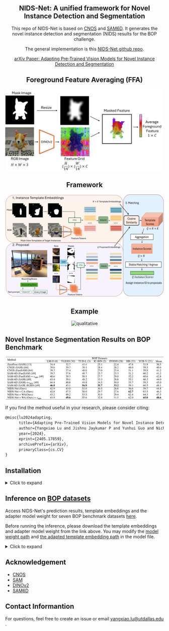 <div align="center">
<h2>
NIDS-Net: A unified framework for Novel Instance Detection and Segmentation
</h2>

This repo of NIDS-Net is based on [CNOS](https://github.com/nv-nguyen/cnos) and [SAM6D](https://github.com/JiehongLin/SAM-6D). It generates the novel instance detection and segmentation (NIDS) results for the BOP challenge.

The general implementation is this [NIDS-Net github repo](https://github.com/YoungSean/NIDS-Net).

[arXiv Paper: Adapting Pre-Trained Vision Models for Novel Instance Detection and Segmentation](https://arxiv.org/abs/2405.17859)

## Foreground Feature Averaging (FFA)
![FFA](./media/FFA3.png)
## Framework
![framework](./media/fw0.png)
## Example
![qualitative](./media/seg_1.png)
</h3>
</div>

## Novel Instance Segmentation Results on BOP Benchmark
![bo results](./media/bop_seg.png)

If you find the method useful in your research, please consider citing:
```latex
@misc{lu2024adapting,
      title={Adapting Pre-Trained Vision Models for Novel Instance Detection and Segmentation}, 
      author={Yangxiao Lu and Jishnu Jaykumar P and Yunhui Guo and Nicholas Ruozzi and Yu Xiang},
      year={2024},
      eprint={2405.17859},
      archivePrefix={arXiv},
      primaryClass={cs.CV}
}
```


## Installation 

<details><summary>Click to expand</summary>

We first follow [CNOS](https://github.com/nv-nguyen/cnos) to create the environment. 

### 1. Create conda environment
```
conda env create -f environment.yml
conda activate cnos

# for using SAM
pip install git+https://github.com/facebookresearch/segment-anything.git

# for using fastSAM
pip install ultralytics==8.0.135
```
Then install grounded-SAM for [NIDS-Net github repo](https://github.com/YoungSean/NIDS-Net).
```shell
pip install -r requirements.txt
conda install pytorch torchvision torchaudio pytorch-cuda=11.8 -c pytorch -c nvidia
python setup.py install
python -m pip install 'git+https://github.com/facebookresearch/detectron2.git'
```

### 2. Datasets and model weights

Please follow [CNOS](https://github.com/nv-nguyen/cnos?tab=readme-ov-file#2-datasets-and-model-weights) to download the datasets and model weights.

We mainly use the template images from BlenderProc4BOP set due to its better performance. The dataest is used to generate template embeddings. We will upload the template embeddings soon. So you can use these template embeddings to train the adapter. 

If you just need template embeddings for matching, you do **not** need to download the datasets for inference.

Make sure there is ViT-H SAM weights in the folder "ckpts/sam_weights/sam_vit_h_4b8939.pth". 
#### Download [ViT-H SAM weights](https://github.com/facebookresearch/segment-anything#model-checkpoints)
```shell
wget https://dl.fbaipublicfiles.com/segment_anything/sam_vit_h_4b8939.pth
```
After installation, there will be a folder named "ckpts". Move the SAM weight to "ckpts/sam_weights/sam_vit_h_4b8939.pth".
```shell
mkdir ckpts/sam_weights
mv sam_vit_h_4b8939.pth ckpts/sam_weights
```

### 3. Template Embeddings
We will upload the template embeddings soon.

</details>

##  Inference on [BOP datasets](https://bop.felk.cvut.cz/datasets/)

Access NIDS-Net's prediction results, template embeddings and the adapter model weight for seven BOP benchmark datasets [here](https://utdallas.box.com/s/yw8oazutnp1ektcnzh3hm8u5vjtq7to7).

Before running the inference, please download the template embeddings and adapter model weight from the link above. You may modify the [model weight path](https://github.com/YoungSean/NIDS-Net-BOP/blob/main/src/model/detector.py#L196) and [the adapted template embedding path](https://github.com/YoungSean/NIDS-Net-BOP/blob/main/src/model/detector.py#L225) in the model file.

<details><summary>Click to expand</summary>

1. Train the weight adapter.
You may change the folder path in the following python scripts. These paths are pointing to initial instance template embeddings.
```shell
python obj_adapter.py
# now you train a common adapter for all datasets
# Then you can use the adapter to generate the adapter template embeddings for the BOP datasets
# the following python script will generate the adapter template embeddings.
python transforme_adapter_feats.py
```

2. Run NIDS-Net to get predictions of a BOP dataset:

```
export DATASET_NAME=lmo 
# adding CUDA_VISIBLE_DEVICES=$GPU_IDS if you want to use a specific GPU

# with Grounded-SAM + PBR
python run_inference.py dataset_name=$DATASET_NAME

# using smaller models for FastSAM and DINOv2
python run_inference.py dataset_name=$DATASET_NAME model=cnos_fast model.descriptor_model.model_name=dinov2_vits14 model.segmentor_model.checkpoint_path=

```
Once the script completes, NIDS-Net will generate a prediction file at this [directory](https://github.com/YoungSean/Novel-Instance-Detection-BOP/blob/840d10ea4954cf9e6e4a77f2a4c49ada005406b6/configs/run_inference.yaml#L10). You can then assess the prediction on the [BOP Challenge website](https://bop.felk.cvut.cz/).

3. Prediction Visualization with Detectron2

Display masks, object IDs, and scores using Detectron2.
```
python -m src.scripts.visualize_detectron2 dataset_name=$DATASET_NAME input_file=$INPUT_FILE output_dir=$OUTPUT_DIR
```
</details>


## Acknowledgement
- [CNOS](https://github.com/nv-nguyen/cnos)
- [SAM](https://github.com/facebookresearch/segment-anything)
- [DINOv2](https://github.com/facebookresearch/dinov2)
- [SAM6D](https://github.com/JiehongLin/SAM-6D)


## Contact Informantion
For questions, feel free to create an issue or email yangxiao.lu@utdallas.edu .